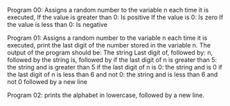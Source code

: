 Program 00: Assigns a random number to the variable n each time it is executed,
		If the value is greater than 0: Is positive
		If the value is 0: Is zero
		If the value is less than 0: Is negative


Program 01: Assigns a random number to the variable n each time it is executed,
	    print the last digit of the number stored in the variable n.
The output of the program should be:
The string Last digit of, followed by:
	n, followed by
		the string is, followed by
			if the last digit of n is greater than 5: the string and is greater than 5
			if the last digit of n is 0: the string and is 0
			if the last digit of n is less than 6 and not 0: the string and is less than 6 and not 0
			followed by a new line

Program 02: prints the alphabet in lowercase, followed by a new line.
